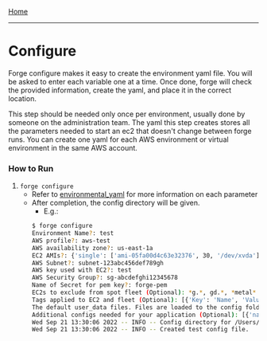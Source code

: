 [Home](index.md)

---

# Configure

Forge configure makes it easy to create the environment yaml file. You will be asked to enter each variable one at a time. Once done, forge will check the provided information, create the yaml, and place it in the correct location.

This step should be needed only once per environment, usually done by someone on the administration team. The yaml this step creates stores all the parameters needed to start an ec2 that doesn't change between forge runs. You can create one yaml for each AWS environment or virtual environment in the same AWS account.

### How to Run

1. `forge configure`
	- Refer to [environmental_yaml](environmental_yaml.md) for more information on each parameter
	- After completion, the config directory will be given. 
		- E.g.:
		```bash
		$ forge configure
		Environment Name?: test
		AWS profile?: aws-test
		AWS availability zone?: us-east-1a
		EC2 AMIs?: {'single': ['ami-05fa00d4c63e32376', 30, '/dev/xvda'], 'cluster': ['ami-05fa00d4c63e32376', 30, '/dev/xvda']}
		AWS Subnet?: subnet-123abc456def789gh
		AWS key used with EC2?: test
		AWS Security Group?: sg-abcdefghi12345678
		Name of Secret for pem key?: forge-pem
		EC2s to exclude from spot fleet (Optional): *g.*, gd.*, *metal*
		Tags applied to EC2 and fleet (Optional): [{'Key': 'Name', 'Value': 'n'}, {'Key': 'Application', 'Value': 'name'}, {'Key': 'User', 'Value': 'user'}]
		The default user_data files. Files are loaded to the config folder (Optional): {'single': 'single.sh', 'cluster': {'master': 'cluster-master.sh', 'worker': 'cluster-worker.sh'}}
		Additional configs needed for your application (Optional): [{'name': 'pip', 'type': 'list', 'default': [], 'constraints': [], 'error': ''}]
		Wed Sep 21 13:30:06 2022 -- INFO -- Config directory for /Users/test/envs/forge/lib/python3.6/site-packages/forge/config/test does no exist. Making directory.
		Wed Sep 21 13:30:06 2022 -- INFO -- Created test config file.
  ```
